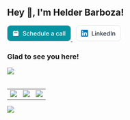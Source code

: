 ## Hey 👋, I'm Helder Barboza!  

<a href="https://cal.com/helderbarboza" target="_blank" title="Schedule a call with me">
  <picture>
    <source srcset="img/schedule-light.svg" media="(prefers-color-scheme: dark)" />
    <source
      srcset="img/schedule-light.svg"
      media="(prefers-color-scheme: light), (prefers-color-scheme: no-preference)"
    />
    <img src="img/schedule-light.svg" width="149" />
  </picture>
</a>
&nbsp;
<a href="https://linkedin.com/in/helderbarboza" target="_blank" title="LinkedIn profile">
  <picture>
    <source srcset="img/linkedin-dark.svg" media="(prefers-color-scheme: dark)" />
    <source
      srcset="img/linkedin-light.svg"
      media="(prefers-color-scheme: light), (prefers-color-scheme: no-preference)"
    />
    <img src="img/linkedin-light.svg" width="105" />
  </picture>
</a>

<h3> Glad to see you here! </h3>
  
<picture>
  <source
    srcset="https://readme-typing-svg.demolab.com?font=Victor+Mono&size=14&duration=500&color=e6edf3&repeat=false&vCenter=false&multiline=true&pause=0&random=false&width=576&height=255&lines=I+am+a+software+engineer+with+a+strong+expertise+in+Elixir+and;Phoenix+Framework%2C+dedicated+to+building+high-quality%2C+scalable%2C+and;maintainable+applications.;;I+have+experience+building+and+maintaining+applications%2C+ensuring;they+meet+the+highest+standards+of+quality+and+performance.;;Additionally%2C+I+have+diverse+interests+that+include+photography%2C;game+development%2C+and+graphic+design%2C+which+allows+me+to+bring+a;unique+perspective+and+creativity+to+my+work.;;I+am+excited+to+continue+my+growth+as+a+software+engineer+and+work;on+projects+that+challenge+me+to+learn+and+innovate."
    media="(prefers-color-scheme: dark)"
  />
  <source
    srcset="https://readme-typing-svg.demolab.com?font=Victor+Mono&size=14&duration=500&color=1f2937&repeat=false&vCenter=false&multiline=true&pause=0&random=false&width=576&height=255&lines=I+am+a+software+engineer+with+a+strong+expertise+in+Elixir+and;Phoenix+Framework%2C+dedicated+to+building+high-quality%2C+scalable%2C+and;maintainable+applications.;;I+have+experience+building+and+maintaining+applications%2C+ensuring;they+meet+the+highest+standards+of+quality+and+performance.;;Additionally%2C+I+have+diverse+interests+that+include+photography%2C;game+development%2C+and+graphic+design%2C+which+allows+me+to+bring+a;unique+perspective+and+creativity+to+my+work.;;I+am+excited+to+continue+my+growth+as+a+software+engineer+and+work;on+projects+that+challenge+me+to+learn+and+innovate."
    media="(prefers-color-scheme: light), (prefers-color-scheme: no-preference)"
  />
  <img
    src="https://readme-typing-svg.demolab.com?font=Victor+Mono&size=14&duration=500&color=1f2937&repeat=false&vCenter=false&multiline=true&pause=0&random=false&width=576&height=255&lines=I+am+a+software+engineer+with+a+strong+expertise+in+Elixir+and;Phoenix+Framework%2C+dedicated+to+building+high-quality%2C+scalable%2C+and;maintainable+applications.;;I+have+experience+building+and+maintaining+applications%2C+ensuring;they+meet+the+highest+standards+of+quality+and+performance.;;Additionally%2C+I+have+diverse+interests+that+include+photography%2C;game+development%2C+and+graphic+design%2C+which+allows+me+to+bring+a;unique+perspective+and+creativity+to+my+work.;;I+am+excited+to+continue+my+growth+as+a+software+engineer+and+work;on+projects+that+challenge+me+to+learn+and+innovate."
  />
</picture>

<br/>
<br/>

<table>
  <tbody>
    <tr>
      <td>
        <picture>
          <source
            srcset="https://github-readme-stats.vercel.app/api?username=helderbarboza&card_width=100&theme=dracula&show=prs_merged&show_icons=true&count_private=true&hide_border=true&hide_rank=true"
            media="(prefers-color-scheme: dark)"
          />
          <source
            srcset="https://github-readme-stats.vercel.app/api?username=helderbarboza&card_width=100&show=prs_merged&show_icons=true&count_private=true&hide_border=true&theme=vue&hide_rank=true"
            media="(prefers-color-scheme: light), (prefers-color-scheme: no-preference)"
          />
          <img
            src="https://github-readme-stats.vercel.app/api?username=helderbarboza&card_width=100&theme=dracula&show=prs_merged&show_icons=true&count_private=true&hide_border=true&hide_rank=true"
            width="250"
          />
          <!-- w 338 -->
        </picture>
      </td>
      <td>
        <picture>
          <source
            srcset="https://github-readme-stats.vercel.app/api/top-langs/?username=helderbarboza&theme=dracula&hide_border=true&layout=compact"
            media="(prefers-color-scheme: dark)"
          />
          <source
            srcset="https://github-readme-stats.vercel.app/api/top-langs/?username=helderbarboza&theme=vue&hide_border=true&layout=compact"
            media="(prefers-color-scheme: light), (prefers-color-scheme: no-preference)"
          />
          <img
            src="https://github-readme-stats.vercel.app/api/top-langs/?username=helderbarboza&theme=dracula&hide_border=true&layout=compact"
            width="250"
          />
          <!-- w 300 -->
        </picture>
      </td>
      <td>
        <picture>
          <source
            srcset="https://github-readme-stats.vercel.app/api/wakatime?username=helderbarBoza&theme=dracula&hide_border=true&layout=compact"
            media="(prefers-color-scheme: dark)"
          />
          <source
            srcset="https://github-readme-stats.vercel.app/api/wakatime?username=helderbarBoza&theme=vue&hide_border=true&layout=compact"
            media="(prefers-color-scheme: light), (prefers-color-scheme: no-preference)"
          />
          <img
            src="https://github-readme-stats.vercel.app/api/wakatime?username=helderbarBoza&theme=dracula&hide_border=true&layout=compact"
            width="396"
          />
          <!-- w 495 -->
        </picture>
      </td>
    </tr>
  </tbody>
</table>

![](https://hit.yhype.me/github/profile?user_id=29435727)
